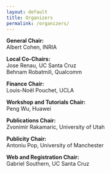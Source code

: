 ```yaml
---
layout: default
title: Organizers
permalink: /organizers/
---
```


**General Chair:**  
Albert Cohen, INRIA

**Local Co-Chairs:**  
Jose Renau, UC Santa Cruz  
Behnam Robatmili, Qualcomm  

**Finance Chair:**  
Louis-Noël Pouchet, UCLA

**Workshop and Tutorials Chair:**  
Peng Wu, Huawei

**Publications Chair:**  
Zvonimir Rakamaric, University of Utah

**Publicity Chair:**  
Antoniu Pop, University of Manchester

<!---
**Student Travel Chair:**  
TBD
-->

<!---
**Regional Publicity Chairs:**  
TBD
-->

**Web and Registration Chair:**  
Gabriel Southern, UC Santa Cruz

